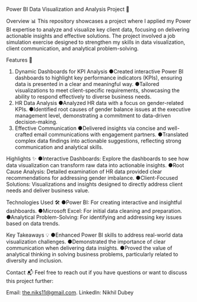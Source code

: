Power BI Data Visualization and Analysis Project 🚀

Overview 📊
This repository showcases a project where I applied my Power BI expertise to analyze and visualize key client data, focusing on delivering actionable insights and effective solutions. The project involved a job simulation exercise designed to strengthen my skills in data visualization, client communication, and analytical problem-solving.

Features 🌟
1. Dynamic Dashboards for KPI Analysis
●Created interactive Power BI dashboards to highlight key performance indicators (KPIs), ensuring data is presented in a clear and meaningful way.
●Tailored visualizations to meet client-specific requirements, showcasing the ability to respond effectively to diverse business needs.
2. HR Data Analysis
●Analyzed HR data with a focus on gender-related KPIs.
●Identified root causes of gender balance issues at the executive management level, demonstrating a commitment to data-driven decision-making.
3. Effective Communication
●Delivered insights via concise and well-crafted email communications with engagement partners.
●Translated complex data findings into actionable suggestions, reflecting strong communication and analytical skills.

Highlights ✨
●Interactive Dashboards: Explore the dashboards to see how data visualization can transform raw data into actionable insights.
●Root Cause Analysis: Detailed examination of HR data provided clear recommendations for addressing gender imbalance.
●Client-Focused Solutions: Visualizations and insights designed to directly address client needs and deliver business value.

Technologies Used 🛠️
●Power BI: For creating interactive and insightful dashboards.
●Microsoft Excel: For initial data cleaning and preparation.
●Analytical Problem-Solving: For identifying and addressing key issues based on data trends.

Key Takeaways 💡
●Enhanced Power BI skills to address real-world data visualization challenges.
●Demonstrated the importance of clear communication when delivering data insights.
●Proved the value of analytical thinking in solving business problems, particularly related to diversity and inclusion.

Contact 📬
Feel free to reach out if you have questions or want to discuss this project further:

Email: the.niks11@gmail.com.
LinkedIn: Nikhil Dubey







